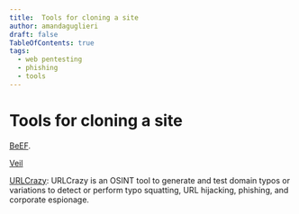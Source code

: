 ```yaml
---
title:  Tools for cloning a site
author: amandaguglieri
draft: false
TableOfContents: true
tags:
  - web pentesting
  - phishing
  - tools
---
```

# Tools for cloning a site

[BeEF](beef.md).

[Veil](veil.md)

[URLCrazy](https://github.com/urbanadventurer/urlcrazy): URLCrazy is an OSINT tool to generate and test domain typos or variations to detect or perform typo squatting, URL hijacking, phishing, and corporate espionage.

